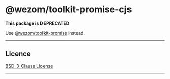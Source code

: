 # @wezom/toolkit-promise-cjs

**This package is DEPRECATED**

Use [@wezom/toolkit-promise](https://github.com/WezomCompany/toolkits/blob/main/packages/promise/README.md#readme) instead.

---

## Licence

[BSD-3-Clause License](https://github.com/WezomCompany/toolkits/blob/master/LICENSE)

---
